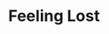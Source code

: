 ---
width: full
title: Feeling Lost
permalink: /404.html
navbar:
  transparent: true
  transparent_color: light
header:
  background_image: lost.jpg
  background_align: center
  background_overlay: "rgba(0, 0, 0, 0.75)"
  color: light
  layout: center
  height: full
  container:
    block: not-found
---